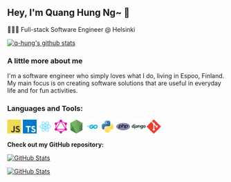 ## Hey, I'm Quang Hung Ng~ 👋

👨🏽‍💻   Full-stack Software Engineer @ Helsinki

[![q-hung's github stats](https://github-readme-stats.vercel.app/api?username=hungneox&show_icons=true&theme=gotham)](https://github.com/anuraghazra/github-readme-stats)

### A little more about me
 I'm a software engineer who simply loves what I do, living in Espoo, Finland. My main focus is on creating software solutions that are useful in everyday life and for fun activities. 

### Languages and Tools:

<code><img height="32" src="https://raw.githubusercontent.com/github/explore/80688e429a7d4ef2fca1e82350fe8e3517d3494d/topics/javascript/javascript.png"></code>
<code><img height="32" src="https://raw.githubusercontent.com/github/explore/ccc16358ac4530c6a69b1b80c7223cd2744dea83/topics/typescript/typescript.png"></code>
<code><img height="32" src="https://raw.githubusercontent.com/github/explore/80688e429a7d4ef2fca1e82350fe8e3517d3494d/topics/react/react.png"></code>
<code><img height="32" src="https://raw.githubusercontent.com/github/explore/5c058a388828bb5fde0bcafd4bc867b5bb3f26f3/topics/graphql/graphql.png"></code>
<code><img height="32" src="https://raw.githubusercontent.com/github/explore/80688e429a7d4ef2fca1e82350fe8e3517d3494d/topics/nodejs/nodejs.png"></code>
<code><img height="32" src="https://raw.githubusercontent.com/github/explore/80688e429a7d4ef2fca1e82350fe8e3517d3494d/topics/go/go.png"></code>
<code><img height="32" src="https://raw.githubusercontent.com/github/explore/80688e429a7d4ef2fca1e82350fe8e3517d3494d/topics/python/python.png"></code>
<code><img height="32" src="https://raw.githubusercontent.com/github/explore/80688e429a7d4ef2fca1e82350fe8e3517d3494d/topics/php/php.png"></code>
<code><img height="32" src="https://raw.githubusercontent.com/github/explore/80688e429a7d4ef2fca1e82350fe8e3517d3494d/topics/django/django.png"></code>
<code><img height="32" src="https://raw.githubusercontent.com/github/explore/80688e429a7d4ef2fca1e82350fe8e3517d3494d/topics/git/git.png"></code>


__Check out my GitHub repository:__
<div>
  <p>
    <a href="https://github.com/digiaonline/graphql-php">
      <img src="https://github-readme-stats.vercel.app/api/pin/?username=digiaonline&repo=graphql-php" alt="GitHub Stats" />
    </a>
  </p>
</div>

<div>
  <p>
    <a href="https://github.com/hungneox/falcon">
      <img src="https://github-readme-stats.vercel.app/api/pin/?username=hungneox&repo=falcon" alt="GitHub Stats" />
    </a>
  </p>
</div>
